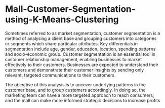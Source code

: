 # Mall-Customer-Segmentation-using-K-Means-Clustering
Sometimes referred to as market segmentation, customer segmentation is a method of analysing a client base and grouping customers into categories or segments which share particular attributes. Key differentials in segmentation include age, gender, education, location, spending patterns and socio-economic group. Customer segmentation is an essential tool in customer relationship management, enabling businesses to market effectively to their customers. Businesses are expected to understand their customers and demonstrate their customer insights by sending only relevant, targeted communications to their customers.

The objective of this analysis is to uncover underlying patterns in the customer base, and to group customers accordingly. In doing so, the marketing team can have a more targeted approach to reach consumers, and the mall can make more informed strategic decisions to increase profits
